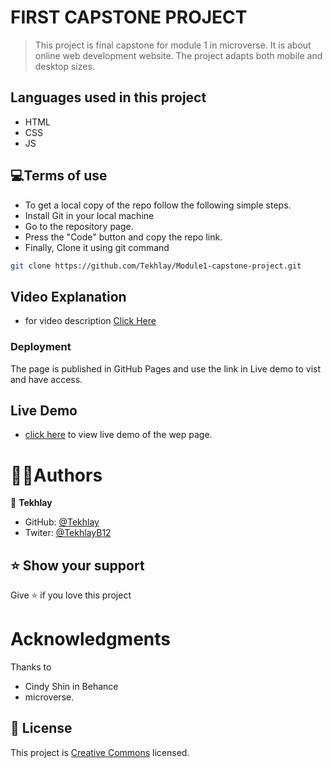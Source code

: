 # FIRST CAPSTONE PROJECT

> This project is final capstone for module 1 in microverse. It is about online web development website. The project adapts both mobile and desktop sizes.

## Languages used in this project

- HTML
- CSS
- JS

## 💻Terms of use

- To get a local copy of the repo follow the following simple steps.
- Install Git in your local machine
- Go to the repository page.
- Press the "Code" button and copy the repo link.
- Finally, Clone it using git command 
```sh
git clone https://github.com/Tekhlay/Module1-capstone-project.git
```

## Video Explanation

- for video description [Click Here](https://www.loom.com/share/b17030b7f713431e9bb812c91099d067)

### Deployment

The page is published in GitHub Pages and use the link in Live demo to vist and have access.

## Live Demo

- [click here](https://tekhlay.github.io/Module1-capstone-project/) to view live demo of the wep page.

# 👤👤Authors

👤 **Tekhlay**

- GitHub: [@Tekhlay](https://github.com/Tekhlay)
- Twiter: [@TekhlayB12](https://twitter.com/TekhlayB12)

## ⭐️ Show your support

Give ⭐️ if you love this project

# Acknowledgments

Thanks to

- Cindy Shin in Behance
- microverse.

## 📝 License

This project is [Creative Commons](https://creativecommons.org/licenses/by-nc/4.0/) licensed.
